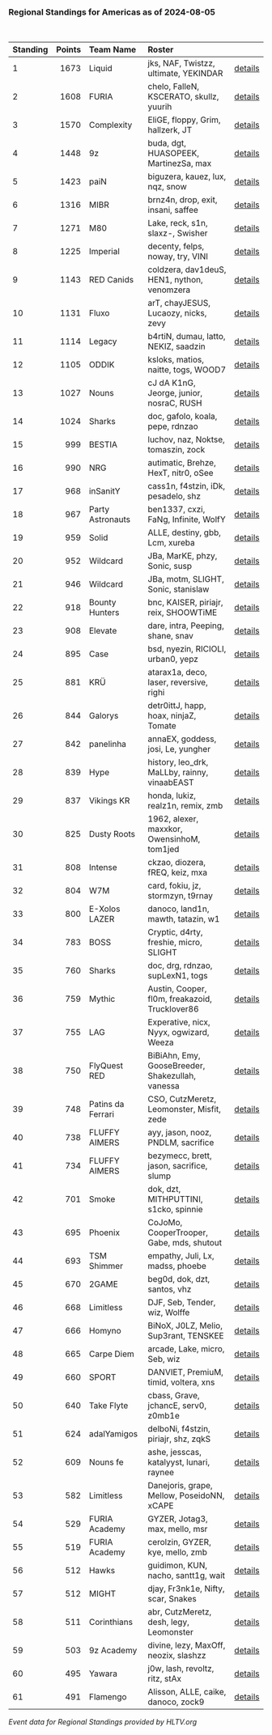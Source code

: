 ### Regional Standings for Americas as of 2024-08-05<br />
<br />

| Standing | Points | Team Name         | Roster                                           |                                                                                        |
| :- | -: | :- | :- | :- |
| 1        |   1673 | Liquid            | jks, NAF, Twistzz, ultimate, YEKINDAR            | [details](details/0009--liquid--jks-naf-twistzz-ultimate-yekindar.md)                  |
| 2        |   1608 | FURIA             | chelo, FalleN, KSCERATO, skullz, yuurih          | [details](details/0012--furia--chelo-fallen-kscerato-skullz-yuurih.md)                 |
| 3        |   1570 | Complexity        | EliGE, floppy, Grim, hallzerk, JT                | [details](details/0014--complexity--elige-floppy-grim-hallzerk-jt.md)                  |
| 4        |   1448 | 9z                | buda, dgt, HUASOPEEK, MartinezSa, max            | [details](details/0016--9z--buda-dgt-huasopeek-martinezsa-max.md)                      |
| 5        |   1423 | paiN              | biguzera, kauez, lux, nqz, snow                  | [details](details/0019--pain--biguzera-kauez-lux-nqz-snow.md)                          |
| 6        |   1316 | MIBR              | brnz4n, drop, exit, insani, saffee               | [details](details/0025--mibr--brnz4n-drop-exit-insani-saffee.md)                       |
| 7        |   1271 | M80               | Lake, reck, s1n, slaxz-, Swisher                 | [details](details/0028--m80--lake-reck-s1n-slaxz--swisher.md)                          |
| 8        |   1225 | Imperial          | decenty, felps, noway, try, VINI                 | [details](details/0030--imperial--decenty-felps-noway-try-vini.md)                     |
| 9        |   1143 | RED Canids        | coldzera, dav1deuS, HEN1, nython, venomzera      | [details](details/0038--red_canids--coldzera-dav1deus-hen1-nython-venomzera.md)        |
| 10       |   1131 | Fluxo             | arT, chayJESUS, Lucaozy, nicks, zevy             | [details](details/0039--fluxo--art-chayjesus-lucaozy-nicks-zevy.md)                    |
| 11       |   1114 | Legacy            | b4rtiN, dumau, latto, NEKIZ, saadzin             | [details](details/0041--legacy--b4rtin-dumau-latto-nekiz-saadzin.md)                   |
| 12       |   1105 | ODDIK             | ksloks, matios, naitte, togs, WOOD7              | [details](details/0042--oddik--ksloks-matios-naitte-togs-wood7.md)                     |
| 13       |   1027 | Nouns             | cJ dA K1nG, Jeorge, junior, nosraC, RUSH         | [details](details/0054--nouns--cj_da_k1ng-jeorge-junior-nosrac-rush.md)                |
| 14       |   1024 | Sharks            | doc, gafolo, koala, pepe, rdnzao                 | [details](details/0055--sharks--doc-gafolo-koala-pepe-rdnzao.md)                       |
| 15       |    999 | BESTIA            | luchov, naz, Noktse, tomaszin, zock              | [details](details/0061--bestia--luchov-naz-noktse-tomaszin-zock.md)                    |
| 16       |    990 | NRG               | autimatic, Brehze, HexT, nitr0, oSee             | [details](details/0065--nrg--autimatic-brehze-hext-nitr0-osee.md)                      |
| 17       |    968 | inSanitY          | cass1n, f4stzin, iDk, pesadelo, shz              | [details](details/0067--insanity--cass1n-f4stzin-idk-pesadelo-shz.md)                  |
| 18       |    967 | Party Astronauts  | ben1337, cxzi, FaNg, Infinite, WolfY             | [details](details/0068--party_astronauts--ben1337-cxzi-fang-infinite-wolfy.md)         |
| 19       |    959 | Solid             | ALLE, destiny, gbb, Lcm, xureba                  | [details](details/0069--solid--alle-destiny-gbb-lcm-xureba.md)                         |
| 20       |    952 | Wildcard          | JBa, MarKE, phzy, Sonic, susp                    | [details](details/0072--wildcard--jba-marke-phzy-sonic-susp.md)                        |
| 21       |    946 | Wildcard          | JBa, motm, SLIGHT, Sonic, stanislaw              | [details](details/0075--wildcard--jba-motm-slight-sonic-stanislaw.md)                  |
| 22       |    918 | Bounty Hunters    | bnc, KAISER, piriajr, reix, SHOOWTiME            | [details](details/0088--bounty_hunters--bnc-kaiser-piriajr-reix-shoowtime.md)          |
| 23       |    908 | Elevate           | dare, intra, Peeping, shane, snav                | [details](details/0090--elevate--dare-intra-peeping-shane-snav.md)                     |
| 24       |    895 | Case              | bsd, nyezin, RICIOLI, urban0, yepz               | [details](details/0092--case--bsd-nyezin-ricioli-urban0-yepz.md)                       |
| 25       |    881 | KRÜ               | atarax1a, deco, laser, reversive, righi          | [details](details/0093--kr_--atarax1a-deco-laser-reversive-righi.md)                   |
| 26       |    844 | Galorys           | detr0ittJ, happ, hoax, ninjaZ, Tomate            | [details](details/0106--galorys--detr0ittj-happ-hoax-ninjaz-tomate.md)                 |
| 27       |    842 | panelinha         | annaEX, goddess, josi, Le, yungher               | [details](details/0108--panelinha--annaex-goddess-josi-le-yungher.md)                  |
| 28       |    839 | Hype              | history, leo_drk, MaLLby, rainny, vinaabEAST     | [details](details/0111--hype--history-leo_drk-mallby-rainny-vinaabeast.md)             |
| 29       |    837 | Vikings KR        | honda, lukiz, realz1n, remix, zmb                | [details](details/0113--vikings_kr--honda-lukiz-realz1n-remix-zmb.md)                  |
| 30       |    825 | Dusty Roots       | 1962, alexer, maxxkor, OwensinhoM, tom1jed       | [details](details/0116--dusty_roots--1962-alexer-maxxkor-owensinhom-tom1jed.md)        |
| 31       |    808 | Intense           | ckzao, diozera, fREQ, keiz, mxa                  | [details](details/0123--intense--ckzao-diozera-freq-keiz-mxa.md)                       |
| 32       |    804 | W7M               | card, fokiu, jz, stormzyn, t9rnay                | [details](details/0124--w7m--card-fokiu-jz-stormzyn-t9rnay.md)                         |
| 33       |    800 | E-Xolos LAZER     | danoco, land1n, mawth, tatazin, w1               | [details](details/0125--e-xolos_lazer--danoco-land1n-mawth-tatazin-w1.md)              |
| 34       |    783 | BOSS              | Cryptic, d4rty, freshie, micro, SLIGHT           | [details](details/0132--boss--cryptic-d4rty-freshie-micro-slight.md)                   |
| 35       |    760 | Sharks            | doc, drg, rdnzao, supLexN1, togs                 | [details](details/0138--sharks--doc-drg-rdnzao-suplexn1-togs.md)                       |
| 36       |    759 | Mythic            | Austin, Cooper, fl0m, freakazoid, Trucklover86   | [details](details/0139--mythic--austin-cooper-fl0m-freakazoid-trucklover86.md)         |
| 37       |    755 | LAG               | Experative, nicx, Nyyx, ogwizard, Weeza          | [details](details/0141--lag--experative-nicx-nyyx-ogwizard-weeza.md)                   |
| 38       |    750 | FlyQuest RED      | BiBiAhn, Emy, GooseBreeder, Shakezullah, vanessa | [details](details/0142--flyquest_red--bibiahn-emy-goosebreeder-shakezullah-vanessa.md) |
| 39       |    748 | Patins da Ferrari | CSO, CutzMeretz, Leomonster, Misfit, zede        | [details](details/0144--patins_da_ferrari--cso-cutzmeretz-leomonster-misfit-zede.md)   |
| 40       |    738 | FLUFFY AIMERS     | ayy, jason, nooz, PNDLM, sacrifice               | [details](details/0148--fluffy_aimers--ayy-jason-nooz-pndlm-sacrifice.md)              |
| 41       |    734 | FLUFFY AIMERS     | bezymecc, brett, jason, sacrifice, slump         | [details](details/0149--fluffy_aimers--bezymecc-brett-jason-sacrifice-slump.md)        |
| 42       |    701 | Smoke             | dok, dzt, MITHPUTTINI, s1cko, spinnie            | [details](details/0155--smoke--dok-dzt-mithputtini-s1cko-spinnie.md)                   |
| 43       |    695 | Phoenix           | CoJoMo, CooperTrooper, Gabe, mds, shutout        | [details](details/0156--phoenix--cojomo-coopertrooper-gabe-mds-shutout.md)             |
| 44       |    693 | TSM Shimmer       | empathy, Juli, Lx, madss, phoebe                 | [details](details/0157--tsm_shimmer--empathy-juli-lx-madss-phoebe.md)                  |
| 45       |    670 | 2GAME             | beg0d, dok, dzt, santos, vhz                     | [details](details/0166--2game--beg0d-dok-dzt-santos-vhz.md)                            |
| 46       |    668 | Limitless         | DJF, Seb, Tender, wiz, Wolffe                    | [details](details/0167--limitless--djf-seb-tender-wiz-wolffe.md)                       |
| 47       |    666 | Homyno            | BiNoX, J0LZ, Melio, Sup3rant, TENSKEE            | [details](details/0168--homyno--binox-j0lz-melio-sup3rant-tenskee.md)                  |
| 48       |    665 | Carpe Diem        | arcade, Lake, micro, Seb, wiz                    | [details](details/0170--carpe_diem--arcade-lake-micro-seb-wiz.md)                      |
| 49       |    660 | SPORT             | DANVIET, PremiuM, timid, voltera, xns            | [details](details/0173--sport--danviet-premium-timid-voltera-xns.md)                   |
| 50       |    640 | Take Flyte        | cbass, Grave, jchancE, serv0, z0mb1e             | [details](details/0181--take_flyte--cbass-grave-jchance-serv0-z0mb1e.md)               |
| 51       |    624 | adalYamigos       | delboNi, f4stzin, piriajr, shz, zqkS             | [details](details/0184--adalyamigos--delboni-f4stzin-piriajr-shz-zqks.md)              |
| 52       |    609 | Nouns fe          | ashe, jesscas, katalyyst, lunari, raynee         | [details](details/0188--nouns_fe--ashe-jesscas-katalyyst-lunari-raynee.md)             |
| 53       |    582 | Limitless         | Danejoris, grape, Mellow, PoseidoNN, xCAPE       | [details](details/0192--limitless--danejoris-grape-mellow-poseidonn-xcape.md)          |
| 54       |    529 | FURIA Academy     | GYZER, Jotag3, max, mello, msr                   | [details](details/0198--furia_academy--gyzer-jotag3-max-mello-msr.md)                  |
| 55       |    519 | FURIA Academy     | cerolzin, GYZER, kye, mello, zmb                 | [details](details/0199--furia_academy--cerolzin-gyzer-kye-mello-zmb.md)                |
| 56       |    512 | Hawks             | guidimon, KUN, nacho, santt1g, wait              | [details](details/0201--hawks--guidimon-kun-nacho-santt1g-wait.md)                     |
| 57       |    512 | MIGHT             | djay, Fr3nk1e, Nifty, scar, Snakes               | [details](details/0202--might--djay-fr3nk1e-nifty-scar-snakes.md)                      |
| 58       |    511 | Corinthians       | abr, CutzMeretz, desh, legy, Leomonster          | [details](details/0203--corinthians--abr-cutzmeretz-desh-legy-leomonster.md)           |
| 59       |    503 | 9z Academy        | divine, lezy, MaxOff, neozix, slashzz            | [details](details/0205--9z_academy--divine-lezy-maxoff-neozix-slashzz.md)              |
| 60       |    495 | Yawara            | j0w, lash, revoltz, ritz, stAx                   | [details](details/0206--yawara--j0w-lash-revoltz-ritz-stax.md)                         |
| 61       |    491 | Flamengo          | Alisson, ALLE, caike, danoco, zock9              | [details](details/0208--flamengo--alisson-alle-caike-danoco-zock9.md)                  |


_Event data for Regional Standings provided by HLTV.org_<br />
